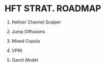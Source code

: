 # HFT STRAT. ROADMAP

1. Keltner Channel Scalper

2. Jump Diffusions

3. Mixed Copula

4. VPIN 

5. Garch Model
